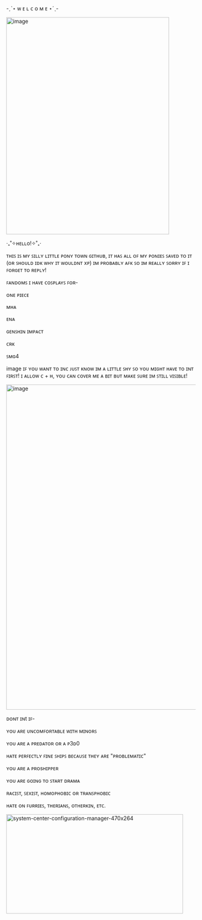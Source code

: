 -ˏˋ⋆ ᴡ ᴇ ʟ ᴄ ᴏ ᴍ ᴇ ⋆ˊˎ-

<img width="433" height="577" alt="image" src="https://github.com/user-attachments/assets/c948385c-8047-48b9-954f-73d4cc3666f5" />


‎‧₊˚✧ʜᴇʟʟᴏ!✧˚₊‧

ᴛʜɪꜱ ɪꜱ ᴍʏ ꜱɪʟʟʏ ʟɪᴛᴛʟᴇ ᴘᴏɴʏ ᴛᴏᴡɴ ɢɪᴛʜᴜʙ, ɪᴛ ʜᴀꜱ ᴀʟʟ ᴏꜰ ᴍʏ ᴘᴏɴɪᴇꜱ ꜱᴀᴠᴇᴅ ᴛᴏ ɪᴛ (ᴏʀ ꜱʜᴏᴜʟᴅ ɪᴅᴋ ᴡʜʏ ɪᴛ ᴡᴏᴜʟᴅɴᴛ xᴘ) ɪᴍ ᴘʀᴏʙᴀʙʟʏ ᴀꜰᴋ ꜱᴏ ɪᴍ ʀᴇᴀʟʟʏ ꜱᴏʀʀʏ ɪꜰ ɪ ꜰᴏʀɢᴇᴛ ᴛᴏ ʀᴇᴘʟʏ!

ꜰᴀɴᴅᴏᴍꜱ ɪ ʜᴀᴠᴇ ᴄᴏꜱᴘʟᴀʏꜱ ꜰᴏʀ-

ᴏɴᴇ ᴘɪᴇᴄᴇ

ᴍʜᴀ

ᴇɴᴀ

ɢᴇɴꜱʜɪɴ ɪᴍᴘᴀᴄᴛ

ᴄʀᴋ

ꜱᴍɢ4

image
ɪꜰ ʏᴏᴜ ᴡᴀɴᴛ ᴛᴏ ɪɴᴄ ᴊᴜꜱᴛ ᴋɴᴏᴡ ɪᴍ ᴀ ʟɪᴛᴛʟᴇ ꜱʜʏ ꜱᴏ ʏᴏᴜ ᴍɪɢʜᴛ ʜᴀᴠᴇ ᴛᴏ ɪɴᴛ ꜰɪʀꜱᴛ! ɪ ᴀʟʟᴏᴡ ᴄ + ʜ, ʏᴏᴜ ᴄᴀɴ ᴄᴏᴠᴇʀ ᴍᴇ ᴀ ʙɪᴛ ʙᴜᴛ ᴍᴀᴋᴇ ꜱᴜʀᴇ ɪᴍ ꜱᴛɪʟʟ ᴠɪꜱɪʙʟᴇ!

<img width="1536" height="864" alt="image" src="https://github.com/user-attachments/assets/82d340e5-2e23-469d-ae58-d0a366348595" />

ᴅᴏɴᴛ ɪɴt ɪꜰ-

ʏᴏᴜ ᴀʀᴇ ᴜɴᴄᴏᴍꜰᴏʀᴛᴀʙʟᴇ ᴡɪᴛʜ ᴍɪɴᴏʀꜱ

ʏᴏᴜ ᴀʀᴇ ᴀ ᴘʀᴇᴅᴀᴛᴏʀ ᴏʀ ᴀ ᴘ3ᴅ0

ʜᴀᴛᴇ ᴘᴇʀꜰᴇᴄᴛʟʏ ꜰɪɴᴇ ꜱʜɪᴘꜱ ʙᴇᴄᴀᴜꜱᴇ ᴛʜᴇʏ ᴀʀᴇ "ᴘʀᴏʙʟᴇᴍᴀᴛɪᴄ"

ʏᴏᴜ ᴀʀᴇ ᴀ ᴘʀᴏsʜɪᴘᴘᴇʀ

ʏᴏᴜ ᴀʀᴇ ɢᴏɪɴɢ ᴛᴏ ꜱᴛᴀʀᴛ ᴅʀᴀᴍᴀ

ʀᴀᴄɪꜱᴛ, ꜱᴇxɪꜱᴛ, ʜᴏᴍᴏᴘʜᴏʙɪᴄ ᴏʀ ᴛʀᴀɴꜱᴘʜᴏʙɪᴄ

ʜᴀᴛᴇ ᴏɴ ꜰᴜʀʀɪᴇꜱ, ᴛʜᴇʀɪᴀɴꜱ, ᴏᴛʜᴇʀᴋɪɴ, ᴇᴛᴄ.

<img width="470" height="264" alt="system-center-configuration-manager-470x264" src="https://github.com/user-attachments/assets/96efdd2b-d5c9-4b83-a7ee-85d5bbc4487c" />

